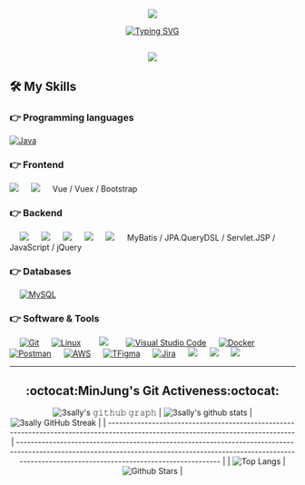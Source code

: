 <div align="center"> 

 <img src='https://ifh.cc/g/xQHKQB.jpg' border='0'></a>
 
[![Typing SVG](https://readme-typing-svg.herokuapp.com?font=Architects+Daughter&size=30&color=D79921&multiline=true&height=100&lines=Hi+!+I'm+Min+Jung+%F0%9F%99%8C+++;I'm+a+Backend+Developer!!+👩🏻‍💻++)](https://git.io/typing-svg)

  <!--  백준 티어 큰 버전  -->
  <!--  [![Solved.ac프로필](http://mazassumnida.wtf/api/v2/generate_badge?boj=3sally)](https://solved.ac/3sally) -->
  <!--  백준 티어 작은 버전  -->
  <a href="https://solved.ac/3sally"><img src="http://mazassumnida.wtf/api/mini/generate_badge?boj=3sally"/></a>
 ---
 </div>
 

<!--  <a href="https://amused-viper-137.notion.site/About-MinJung-be0a2f1f0df14bdbaf4bb7a3d5fcb3e9"><img src="https://img.shields.io/badge/Notion-ffffff?style=flat-square&logo=notion&logoColor=black"/></a> 👈 포트폴리오  -->

## 🛠️ My Skills

### 👉 Programming languages

<p align="left"> 
  
<a href="https://www.java.com/en/">
    <img alt="Java" src="https://img.shields.io/badge/Java-ED8B00?style=for-the-badge&logo=java&logoColor=white"/>
</a>

</p>

### 👉 Frontend
<p align="left"> 
 <img src="https://img.shields.io/badge/HTML5-E34F26?style=for-the-badge&logo=HTML5&logoColor=white" />
 &emsp;
<img src="https://img.shields.io/badge/CSS3-1572B6?style=for-the-badge&logo=CSS3&logoColor=white" />
 &emsp;
 Vue / Vuex / Bootstrap 
</p>

### 👉 Backend
<p align="left"> 
 &emsp;
<img src="https://img.shields.io/badge/Spring Boot-6DB33F?style=for-the-badge&logo=Spring Boot&logoColor=white" />
 &emsp;
 <img src="https://img.shields.io/badge/Spring Security-6DB33F?style=for-the-badge&logo=Spring Security&logoColor=white"/>
 &emsp;
<img src="https://img.shields.io/badge/JSON Web Tokens-000000?style=for-the-badge&logo=JSON Web Tokens&logoColor=white"/>
 &emsp;
<img src="https://img.shields.io/badge/Swagger-85EA2D?style=for-the-badge&logo=Swagger&logoColor=white"/>
 &emsp;
<img src="https://img.shields.io/badge/Gradle-02303A?style=for-the-badge&logo=Gradle&logoColor=white" />
 &emsp;
 MyBatis / JPA.QueryDSL / Servlet.JSP / JavaScript / jQuery
</p>

### 👉 Databases 
<p align="left">
  &emsp;
    <a href="https://www.mysql.com/"><img alt="MySQL" src="https://img.shields.io/badge/MySQL-00000F?style=for-the-badge&logo=mysql&logoColor=white"></a>
  &emsp;
</p>

 ### 👉 Software & Tools
 
<p>
  &emsp;
    <a href="#"><img alt="Git" src="https://img.shields.io/badge/Git-F05032?style=for-the-badge&logo=git&logoColor=white"></a>
  &emsp;
    <a href="#"><img alt="Linux" src="https://img.shields.io/badge/Linux-FCC624?style=for-the-badge&logo=linux&logoColor=black"></a>
  &emsp;
<img src="https://img.shields.io/badge/IntelliJ-000000?style=for-the-badge&logo=IntelliJ&logoColor=white" style="height : auto; margin-left : 10px; margin-right : 10px;"/>
  &emsp; 
    <a href="#"><img alt="Visual Studio Code" src="https://img.shields.io/badge/Visual_Studio_Code-0078D4?style=for-the-badge&logo=visual%20studio%20code&logoColor=white"></a>
  &emsp;  
    <a href="#"><img alt="Docker" src="https://img.shields.io/badge/Docker-2CA5E0?style=for-the-badge&logo=docker&logoColor=white"></a>
     &emsp;
    <a href="#"><img alt="Postman" src="https://img.shields.io/badge/Postman-FF6C37?style=for-the-badge&logo=Postman&logoColor=white"></a>
     &emsp;
    <a href="#"><img alt="AWS" src="https://img.shields.io/badge/Amazon_AWS-232F3E?style=for-the-badge&logo=amazon-aws&logoColor=white"></a>
    &emsp;
    <a href="#"><img alt="TFigma" src="https://img.shields.io/badge/Figma-F24E1E?style=for-the-badge&logo=figma&logoColor=white"></a>
    &emsp; 
    <a href="#"><img alt="Jira" src="https://img.shields.io/badge/Jira-0052CC?style=for-the-badge&logo=Jira&logoColor=white"></a>
    &emsp;
 <img src="https://img.shields.io/badge/GitLab-FC6D26?style=for-the-badge&logo=GitLab&logoColor=white" />
 &emsp;
<img src="https://img.shields.io/badge/Mattermost-0058CC?style=for-the-badge&logo=Mattermost&logoColor=white"/>
 &emsp;
<img src="https://img.shields.io/badge/Notion-000000?style=for-the-badge&logo=Notion&logoColor=white"/>
 &emsp;
</p>

  
---
<div align="center">
 
## :octocat:MinJung's Git Activeness:octocat:

![3sally's 𝚐𝚒𝚝𝚑𝚞𝚋 𝚐𝚛𝚊𝚙𝚑](https://activity-graph.herokuapp.com/graph?username=3sally&theme=redical&hide_border=true&area=true)
| ![3sally's github stats](https://github-readme-stats.vercel.app/api?username=3sally&show_icons=true&theme=radical)             | ![3sally GitHub Streak](https://github-readme-streak-stats.herokuapp.com/?user=3sally&theme=radical)                                                                                                           |
| --------------------------------------------------------------------------------------------------------------------------------- | ----------------------------------------------------------------------------------------------------------------------------------------------------------------------------------------------------------------- |
| ![Top Langs](https://github-readme-stats.vercel.app/api/top-langs/?username=3sally&langs_count=8&theme=radical&layout=compact) | ![Github Stars](https://github-readme-stats.vercel.app/api?username=3sally&show_icons=true&locale=en&count_private=true&hide_rank=true&custom_title=My%20GitHub%20Stats&disable_animations=true&theme=radical) |
</div>
